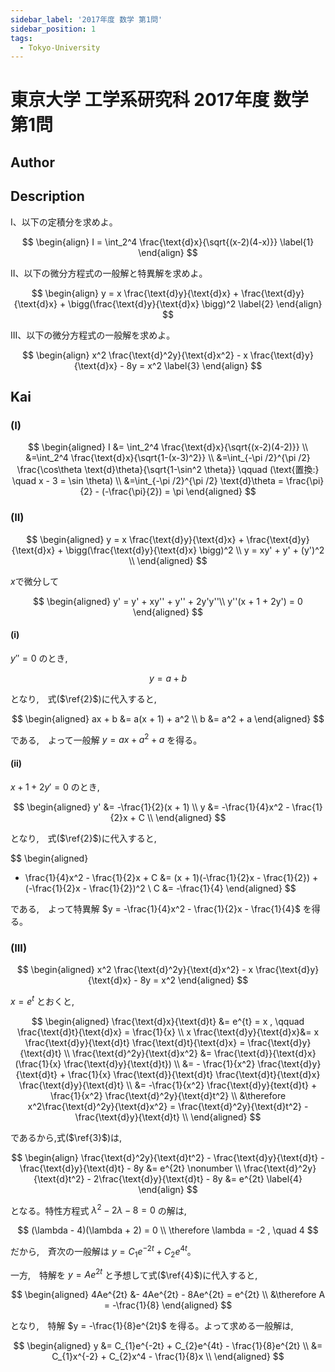 ```yaml
---
sidebar_label: '2017年度 数学 第1問'
sidebar_position: 1
tags:
  - Tokyo-University
---
```


# 東京大学 工学系研究科 2017年度 数学 第1問

## **Author**

## **Description**
I、以下の定積分を求めよ。

$$
\begin{align}
I = \int_2^4 \frac{\text{d}x}{\sqrt{(x-2)(4-x)}} \label{1}
\end{align}
$$

II、以下の微分方程式の一般解と特異解を求めよ。

$$
\begin{align}
y = x \frac{\text{d}y}{\text{d}x} + \frac{\text{d}y}{\text{d}x} + \bigg(\frac{\text{d}y}{\text{d}x} \bigg)^2 \label{2}
\end{align}
$$

III、以下の微分方程式の一般解を求めよ。

$$
\begin{align}
x^2 \frac{\text{d}^2y}{\text{d}x^2} - x \frac{\text{d}y}{\text{d}x} - 8y = x^2 \label{3}
\end{align}
$$

## **Kai**
### (I)

$$
\begin{aligned}
I &= \int_2^4 \frac{\text{d}x}{\sqrt{(x-2)(4-2)}} \\
&=\int_2^4 \frac{\text{d}x}{\sqrt{1-(x-3)^2}} \\
&=\int_{-\pi /2}^{\pi /2} \frac{\cos\theta \text{d}\theta}{\sqrt{1-\sin^2 \theta}}  \qquad (\text{置換:} \quad x - 3 = \sin \theta) \\
&=\int_{-\pi /2}^{\pi /2} \text{d}\theta = \frac{\pi}{2} - (-\frac{\pi}{2}) = \pi
\end{aligned}
$$

### (II)

$$
\begin{aligned}
y = x \frac{\text{d}y}{\text{d}x} + \frac{\text{d}y}{\text{d}x} + \bigg(\frac{\text{d}y}{\text{d}x} \bigg)^2 \\
y = xy' + y' + (y')^2 \\
\end{aligned}
$$

$x\text{で微分して}$

$$
\begin{aligned}
y' = y' + xy'' + y'' + 2y'y''\\
y''(x + 1 + 2y') = 0
\end{aligned}
$$

#### (i)
$y'' = 0$ のとき,

$$
y = a + b
$$

となり,　式($\ref{2}$)に代入すると,

$$
\begin{aligned}
ax + b &= a(x + 1) + a^2 \\
b &= a^2 + a
\end{aligned}
$$

である,　よって一般解 $y = ax + a^2 + a$ を得る。

#### (ii)

$x + 1 + 2y' = 0$ のとき,

$$
\begin{aligned}
y' &= -\frac{1}{2}(x + 1) \\
y &= -\frac{1}{4}x^2 - \frac{1}{2}x + C \\ 
\end{aligned}
$$

となり,　式($\ref{2}$)に代入すると,

$$
\begin{aligned}
- \frac{1}{4}x^2 - \frac{1}{2}x + C &= (x + 1)(-\frac{1}{2}x - \frac{1}{2}) + (-\frac{1}{2}x - \frac{1}{2})^2 \\
C &= -\frac{1}{4}
\end{aligned}
$$

である,　よって特異解 $y = -\frac{1}{4}x^2 - \frac{1}{2}x - \frac{1}{4}$ を得る。

### (III)

$$
\begin{aligned}
x^2 \frac{\text{d}^2y}{\text{d}x^2} - x \frac{\text{d}y}{\text{d}x} - 8y = x^2 
\end{aligned}
$$

$x = e^{t}$ とおくと,

$$
\begin{aligned}
\frac{\text{d}x}{\text{d}t} &= e^{t} = x , \qquad \frac{\text{d}t}{\text{d}x} = \frac{1}{x} \\
x \frac{\text{d}y}{\text{d}x}&= x \frac{\text{d}y}{\text{d}t} \frac{\text{d}t}{\text{d}x} = \frac{\text{d}y}{\text{d}t} \\
\frac{\text{d}^2y}{\text{d}x^2} &= \frac{\text{d}}{\text{d}x} (\frac{1}{x} \frac{\text{d}y}{\text{d}t}) \\
&= - \frac{1}{x^2} \frac{\text{d}y}{\text{d}t} + \frac{1}{x} \frac{\text{d}}{\text{d}t}  \frac{\text{d}t}{\text{d}x} \frac{\text{d}y}{\text{d}t} \\
&= -\frac{1}{x^2} \frac{\text{d}y}{text{d}t} + \frac{1}{x^2} \frac{\text{d}^2y}{\text{d}t^2} \\
&\therefore  x^2\frac{\text{d}^2y}{\text{d}x^2} = \frac{\text{d}^2y}{\text{d}t^2} - \frac{\text{d}y}{\text{d}t} \\
\end{aligned}
$$

であるから,式($\ref{3}$)は,

$$
\begin{align}
\frac{\text{d}^2y}{\text{d}t^2} - \frac{\text{d}y}{\text{d}t} - \frac{\text{d}y}{\text{d}t} - 8y &= e^{2t} \nonumber \\
\frac{\text{d}^2y}{\text{d}t^2} - 2\frac{\text{d}y}{\text{d}t} - 8y &= e^{2t} \label{4}
\end{align}
$$

となる。特性方程式 $\lambda^2 - 2\lambda - 8 = 0$ の解は,

$$
(\lambda - 4)(\lambda + 2) = 0 \\
\therefore \lambda = -2 , \quad 4
$$

だから,　斉次の一般解は $y = C_{1}e^{-2t} + C_{2}e^{4t}$。

一方,　特解を $y = Ae^{2t}$ と予想して式($\ref{4}$)に代入すると,

$$
\begin{aligned}
4Ae^{2t} &- 4Ae^{2t} - 8Ae^{2t} = e^{2t} \\
&\therefore A = -\frac{1}{8}
\end{aligned}
$$

となり,　特解 $y = -\frac{1}{8}e^{2t}$ を得る。よって求める一般解は,

$$
\begin{aligned}
y &= C_{1}e^{-2t} + C_{2}e^{4t} - \frac{1}{8}e^{2t} \\
&= C_{1}x^{-2} + C_{2}x^4 - \frac{1}{8}x \\
\end{aligned}
$$
